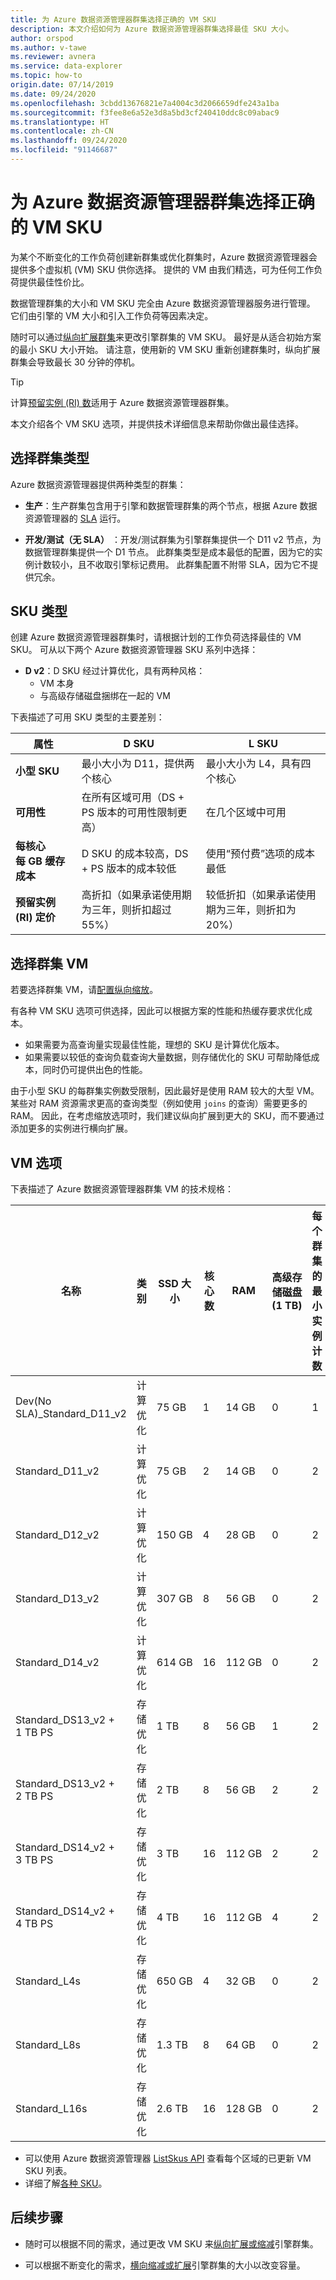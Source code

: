 ```yaml
---
title: 为 Azure 数据资源管理器群集选择正确的 VM SKU
description: 本文介绍如何为 Azure 数据资源管理器群集选择最佳 SKU 大小。
author: orspod
ms.author: v-tawe
ms.reviewer: avnera
ms.service: data-explorer
ms.topic: how-to
origin.date: 07/14/2019
ms.date: 09/24/2020
ms.openlocfilehash: 3cbdd13676821e7a4004c3d2066659dfe243a1ba
ms.sourcegitcommit: f3fee8e6a52e3d8a5bd3cf240410ddc8c09abac9
ms.translationtype: HT
ms.contentlocale: zh-CN
ms.lasthandoff: 09/24/2020
ms.locfileid: "91146687"
---
```

# <a name="select-the-correct-vm-sku-for-your-azure-data-explorer-cluster"></a>为 Azure 数据资源管理器群集选择正确的 VM SKU 

为某个不断变化的工作负荷创建新群集或优化群集时，Azure 数据资源管理器会提供多个虚拟机 (VM) SKU 供你选择。 提供的 VM 由我们精选，可为任何工作负荷提供最佳性价比。 

数据管理群集的大小和 VM SKU 完全由 Azure 数据资源管理器服务进行管理。 它们由引擎的 VM 大小和引入工作负荷等因素决定。 

随时可以通过[纵向扩展群集](manage-cluster-vertical-scaling.md)来更改引擎群集的 VM SKU。 最好是从适合初始方案的最小 SKU 大小开始。 请注意，使用新的 VM SKU 重新创建群集时，纵向扩展群集会导致最长 30 分钟的停机。

> [!TIP]
> 计算[预留实例 (RI) 数](https://docs.microsoft.com/azure/virtual-machines/windows/prepay-reserved-vm-instances)适用于 Azure 数据资源管理器群集。  

本文介绍各个 VM SKU 选项，并提供技术详细信息来帮助你做出最佳选择。

## <a name="select-a-cluster-type"></a>选择群集类型

Azure 数据资源管理器提供两种类型的群集：

* **生产**：生产群集包含用于引擎和数据管理群集的两个节点，根据 Azure 数据资源管理器的 [SLA](https://www.azure.cn/support/sla/data-explorer/) 运行。

* **开发/测试（无 SLA）** ：开发/测试群集为引擎群集提供一个 D11 v2 节点，为数据管理群集提供一个 D1 节点。 此群集类型是成本最低的配置，因为它的实例计数较小，且不收取引擎标记费用。 此群集配置不附带 SLA，因为它不提供冗余。

## <a name="sku-types"></a>SKU 类型

创建 Azure 数据资源管理器群集时，请根据计划的工作负荷选择最佳的 VM SKU。 可从以下两个 Azure 数据资源管理器 SKU 系列中选择：

* **D v2**：D SKU 经过计算优化，具有两种风格：
    * VM 本身
    * 与高级存储磁盘捆绑在一起的 VM

<!-- * **LS**: The L SKU is storage-optimized. It has a much greater SSD size than the similarly priced D SKU. -->

下表描述了可用 SKU 类型的主要差别：
 
| 属性 | D SKU | L SKU |
|---|---|---
|**小型 SKU**|最小大小为 D11，提供两个核心|最小大小为 L4，具有四个核心 |
|**可用性**|在所有区域可用（DS + PS 版本的可用性限制更高）|在几个区域中可用 |
|**每核心每&nbsp;GB 缓存成本**|D SKU 的成本较高，DS + PS 版本的成本较低|使用“预付费”选项的成本最低 |
|**预留实例 (RI) 定价**|高折扣（如果承诺使用期为三年，则折扣超过 55%）|较低折扣（如果承诺使用期为三年，则折扣为 20%） |  

## <a name="select-your-cluster-vm"></a>选择群集 VM 

若要选择群集 VM，请[配置纵向缩放](manage-cluster-vertical-scaling.md#configure-vertical-scaling)。 

有各种 VM SKU 选项可供选择，因此可以根据方案的性能和热缓存要求优化成本。 
* 如果需要为高查询量实现最佳性能，理想的 SKU 是计算优化版本。 
* 如果需要以较低的查询负载查询大量数据，则存储优化的 SKU 可帮助降低成本，同时仍可提供出色的性能。

由于小型 SKU 的每群集实例数受限制，因此最好是使用 RAM 较大的大型 VM。 某些对 RAM 资源需求更高的查询类型（例如使用 `joins` 的查询）需要更多的 RAM。 因此，在考虑缩放选项时，我们建议纵向扩展到更大的 SKU，而不要通过添加更多的实例进行横向扩展。

## <a name="vm-options"></a>VM 选项

下表描述了 Azure 数据资源管理器群集 VM 的技术规格：

|**名称**| **类别** | **SSD 大小** | **核心数** | **RAM** | **高级存储磁盘 (1&nbsp;TB)**| **每个群集的最小实例计数** | **每个群集的最大实例计数**
|---|---|---|---|---|---|---|---
|Dev(No SLA)_Standard_D11_v2| 计算优化 | 75&nbsp;GB    | 1 | 14&nbsp;GB | 0 | 1 | 1
|Standard_D11_v2| 计算优化 | 75&nbsp;GB    | 2 | 14&nbsp;GB | 0 | 2 | 8 
|Standard_D12_v2| 计算优化 | 150&nbsp;GB   | 4 | 28&nbsp;GB | 0 | 2 | 16
|Standard_D13_v2| 计算优化 | 307&nbsp;GB   | 8 | 56&nbsp;GB | 0 | 2 | 1,000
|Standard_D14_v2| 计算优化 | 614&nbsp;GB   | 16| 112&nbsp;GB | 0 | 2 | 1,000
|Standard_DS13_v2 + 1&nbsp;TB&nbsp;PS| 存储优化 | 1&nbsp;TB | 8 | 56&nbsp;GB | 1 | 2 | 1,000
|Standard_DS13_v2 + 2&nbsp;TB&nbsp;PS| 存储优化 | 2&nbsp;TB | 8 | 56&nbsp;GB | 2 | 2 | 1,000
|Standard_DS14_v2 + 3&nbsp;TB&nbsp;PS| 存储优化 | 3&nbsp;TB | 16 | 112&nbsp;GB | 2 | 2 | 1,000
|Standard_DS14_v2 + 4&nbsp;TB&nbsp;PS| 存储优化 | 4&nbsp;TB | 16 | 112&nbsp;GB | 4 | 2 | 1,000
|Standard_L4s| 存储优化 | 650&nbsp;GB | 4 | 32&nbsp;GB | 0 | 2 | 16
|Standard_L8s| 存储优化 | 1.3&nbsp;TB | 8 | 64&nbsp;GB | 0 | 2 | 1,000
|Standard_L16s| 存储优化 | 2.6&nbsp;TB | 16| 128&nbsp;GB | 0 | 2 | 1,000

* 可以使用 Azure 数据资源管理器 [ListSkus API](https://docs.microsoft.com/dotnet/api/microsoft.azure.management.kusto.clustersoperationsextensions.listskus?view=azure-dotnet) 查看每个区域的已更新 VM SKU 列表。 
* 详细了解[各种 SKU](/virtual-machines/windows/sizes)。 

## <a name="next-steps"></a>后续步骤

* 随时可以根据不同的需求，通过更改 VM SKU 来[纵向扩展或缩减](manage-cluster-vertical-scaling.md)引擎群集。 

* 可以根据不断变化的需求，[横向缩减或扩展](manage-cluster-horizontal-scaling.md)引擎群集的大小以改变容量。

